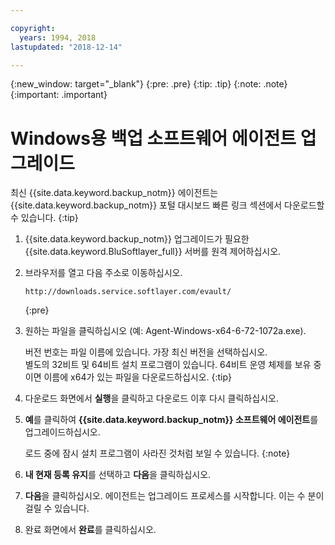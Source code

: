 ```yaml
---

copyright:
  years: 1994, 2018
lastupdated: "2018-12-14"

---
```

{:new_window: target="_blank"}
{:pre: .pre}
{:tip: .tip}
{:note: .note}
{:important: .important}

# Windows용 백업 소프트웨어 에이전트 업그레이드

최신 {{site.data.keyword.backup_notm}} 에이전트는 {{site.data.keyword.backup_notm}} 포털 대시보드 빠른 링크 섹션에서 다운로드할 수 있습니다.
{:tip}

1. {{site.data.keyword.backup_notm}} 업그레이드가 필요한 {{site.data.keyword.BluSoftlayer_full}} 서버를 원격 제어하십시오. 
2. 브라우저를 열고 다음 주소로 이동하십시오.
   ```
   http://downloads.service.softlayer.com/evault/
   ```
   {:pre}
3. 원하는 파일을 클릭하십시오 (예: Agent-Windows-x64-6-72-1072a.exe).

   버전 번호는 파일 이름에 있습니다. 가장 최신 버전을 선택하십시오. <br/>별도의 32비트 및 64비트 설치 프로그램이 있습니다. 64비트 운영 체제를 보유 중이면 이름에 x64가 있는 파일을 다운로드하십시오.
   {:tip}
4. 다운로드 화면에서 **실행**을 클릭하고 다운로드 이후 다시 클릭하십시오.
5. **예**를 클릭하여 **{{site.data.keyword.backup_notm}} 소프트웨어 에이전트**를 업그레이드하십시오.

   로드 중에 잠시 설치 프로그램이 사라진 것처럼 보일 수 있습니다.
   {:note}
6. **내 현재 등록 유지**를 선택하고 **다음**을 클릭하십시오.
7. **다음**을 클릭하십시오. 에이전트는 업그레이드 프로세스를 시작합니다. 이는 수 분이 걸릴 수 있습니다.
8. 완료 화면에서 **완료**를 클릭하십시오.
